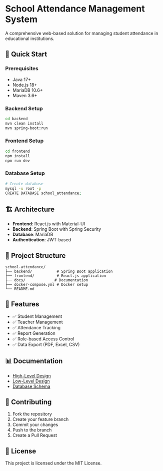 # School Attendance Management System

A comprehensive web-based solution for managing student attendance in educational institutions.

## 🚀 Quick Start

### Prerequisites
- Java 17+
- Node.js 18+
- MariaDB 10.6+
- Maven 3.6+

### Backend Setup
```bash
cd backend
mvn clean install
mvn spring-boot:run
```

### Frontend Setup
```bash
cd frontend
npm install
npm run dev
```

### Database Setup
```bash
# Create database
mysql -u root -p
CREATE DATABASE school_attendance;
```

## 🏗️ Architecture

- **Frontend**: React.js with Material-UI
- **Backend**: Spring Boot with Spring Security
- **Database**: MariaDB
- **Authentication**: JWT-based

## 📁 Project Structure

```
school-attendance/
├── backend/           # Spring Boot application
├── frontend/          # React.js application
├── docs/             # Documentation
├── docker-compose.yml # Docker setup
└── README.md
```

## 🔧 Features

- ✅ Student Management
- ✅ Teacher Management
- ✅ Attendance Tracking
- ✅ Report Generation
- ✅ Role-based Access Control
- ✅ Data Export (PDF, Excel, CSV)

## 📊 Documentation

- [High-Level Design](docs/HLD.md)
- [Low-Level Design](docs/LLD.md)
- [Database Schema](docs/ERD.md)

## 🤝 Contributing

1. Fork the repository
2. Create your feature branch
3. Commit your changes
4. Push to the branch
5. Create a Pull Request

## 📄 License

This project is licensed under the MIT License.
